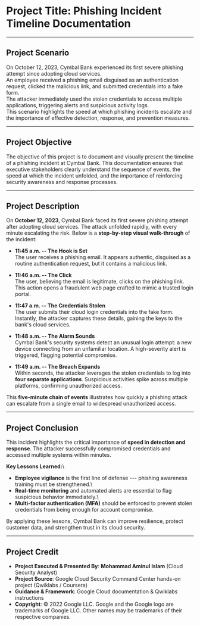 # Project Title: Phishing Incident Timeline Documentation

------------------------------------------------------------------------

## Project Scenario

On October 12, 2023, Cymbal Bank experienced its first severe phishing
attempt since adopting cloud services.\
An employee received a phishing email disguised as an authentication
request, clicked the malicious link, and submitted credentials into a
fake form.\
The attacker immediately used the stolen credentials to access multiple
applications, triggering alerts and suspicious activity logs.\
This scenario highlights the speed at which phishing incidents escalate
and the importance of effective detection, response, and prevention
measures.

------------------------------------------------------------------------

## Project Objective

The objective of this project is to document and visually present the
timeline of a phishing incident at Cymbal Bank. This documentation
ensures that executive stakeholders clearly understand the sequence of
events, the speed at which the incident unfolded, and the importance of
reinforcing security awareness and response processes.

------------------------------------------------------------------------

## Project Description

On **October 12, 2023**, Cymbal Bank faced its first severe phishing
attempt after adopting cloud services. The attack unfolded rapidly, with
every minute escalating the risk. Below is a **step-by-step visual
walk-through** of the incident:

-   **11:45 a.m. -- The Hook is Set**\
    The user receives a phishing email. It appears authentic, disguised
    as a routine authentication request, but it contains a malicious
    link.

-   **11:46 a.m. -- The Click**\
    The user, believing the email is legitimate, clicks on the phishing
    link. This action opens a fraudulent web page crafted to mimic a
    trusted login portal.

-   **11:47 a.m. -- The Credentials Stolen**\
    The user submits their cloud login credentials into the fake form.
    Instantly, the attacker captures these details, gaining the keys to
    the bank's cloud services.

-   **11:48 a.m. -- The Alarm Sounds**\
    Cymbal Bank's security systems detect an unusual login attempt: a
    new device connecting from an unfamiliar location. A high-severity
    alert is triggered, flagging potential compromise.

-   **11:49 a.m. -- The Breach Expands**\
    Within seconds, the attacker leverages the stolen credentials to log
    into **four separate applications**. Suspicious activities spike
    across multiple platforms, confirming unauthorized access.

This **five-minute chain of events** illustrates how quickly a phishing
attack can escalate from a single email to widespread unauthorized
access.

------------------------------------------------------------------------

## Project Conclusion

This incident highlights the critical importance of **speed in detection
and response**. The attacker successfully compromised credentials and
accessed multiple systems within minutes.

**Key Lessons Learned:**\
- **Employee vigilance** is the first line of defense --- phishing
awareness training must be strengthened.\
- **Real-time monitoring** and automated alerts are essential to flag
suspicious behavior immediately.\
- **Multi-factor authentication (MFA)** should be enforced to prevent
stolen credentials from being enough for account compromise.

By applying these lessons, Cymbal Bank can improve resilience, protect
customer data, and strengthen trust in its cloud security.

------------------------------------------------------------------------

## Project Credit  
- **Project Executed & Presented By**: **Mohammad Aminul Islam** (Cloud Security Analyst)  
- **Project Source**: Google Cloud Security Command Center hands-on project (Qwiklabs / Coursera)  
- **Guidance & Framework**: Google Cloud documentation & Qwiklabs instructions  
- **Copyright**: © 2022 Google LLC. Google and the Google logo are trademarks of Google LLC. Other names may be trademarks of their respective companies.  
